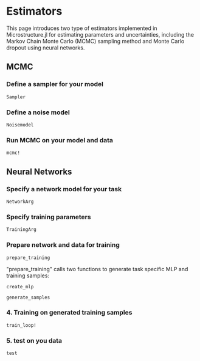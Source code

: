 # Estimators 

This page introduces two type of estimators implemented in Microstructure.jl for estimating parameters and uncertainties, including the Markov Chain Monte Carlo (MCMC) sampling method and Monte Carlo dropout using neural networks.

## MCMC

### Define a sampler for your model

```@docs
Sampler
```

### Define a noise model

```@docs
Noisemodel
```

### Run MCMC on your model and data

```@docs
mcmc!
```

## Neural Networks

### Specify a network model for your task

```@docs
NetworkArg
```

### Specify training parameters

```@docs
TrainingArg
```

### Prepare network and data for training

```@docs
prepare_training
```

"prepare_training" calls two functions to generate task specific MLP and training samples:

```@docs
create_mlp
```

```@docs
generate_samples
```

### 4. Training on generated training samples

```@docs
train_loop!
```

### 5. test on you data

```@docs
test
```


